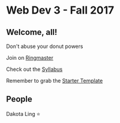 # Web Dev 3 - Fall 2017

## Welcome, all!

Don't abuse your donut powers

Join on [Ringmaster](http://ringmaster.creativecircus.edu/class/139)

Check out the [Syllabus](https://docs.google.com/document/d/1aY4oZZROVm3rCxpw0ME41jmEC2p2_r3gWuFkOmY0NKc/edit?usp=sharing)

Remember to grab the [Starter Template](https://github.com/CreativeCircus/circus-starter)

## People

Dakota Ling :star:
